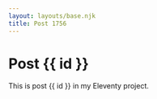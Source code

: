 ```yaml
---
layout: layouts/base.njk
title: Post 1756
---
```


# Post {{ id }}

This is post {{ id }} in my Eleventy project.
